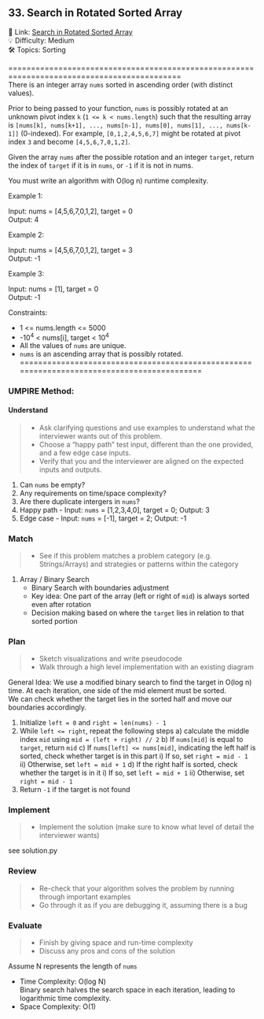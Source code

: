 ## 33. Search in Rotated Sorted Array
🔗 Link: [Search in Rotated Sorted Array](https://leetcode.com/problems/search-in-rotated-sorted-array/description/)<br>
💡 Difficulty: Medium<br>
🛠️ Topics: Sorting<br>

============================================================================================<br>
There is an integer array `nums` sorted in ascending order (with distinct values).<br>

Prior to being passed to your function, `nums` is possibly rotated at an unknown pivot index `k` (`1 <= k < nums.length`) such that the resulting array is `[nums[k], nums[k+1], ..., nums[n-1], nums[0], nums[1], ..., nums[k-1]]` (0-indexed). For example, `[0,1,2,4,5,6,7]` might be rotated at pivot index `3` and become `[4,5,6,7,0,1,2]`.<br>

Given the array `nums` after the possible rotation and an integer `target`, return the index of `target` if it is in `nums`, or `-1` if it is not in nums.<br>

You must write an algorithm with O(log n) runtime complexity.<br>



 

Example 1:<br>

Input: nums = [4,5,6,7,0,1,2], target = 0<br>
Output: 4<br>

Example 2:<br>

Input: nums = [4,5,6,7,0,1,2], target = 3<br>
Output: -1<br>

Example 3:<br>

Input: nums = [1], target = 0<br>
Output: -1<br>

Constraints:<br>

- 1 <= nums.length <= 5000
- -10<sup>4</sup> < nums[i], target < 10<sup>4</sup>
- All the values of `nums` are unique.
- `nums` is an ascending array that is possibly rotated.
===========================================================================================<br>
### UMPIRE Method:
#### Understand

> - Ask clarifying questions and use examples to understand what the interviewer wants out of this problem.
> - Choose a “happy path” test input, different than the one provided, and a few edge case inputs. 
> - Verify that you and the interviewer are aligned on the expected inputs and outputs.
1. Can `nums` be empty?<br>
2. Any requirements on time/space complexity?<br>
3. Are there duplicate intergers in `nums`?<br>
4. Happy path - Input: `nums` = [1,2,3,4,0], target = 0; Output: 3
5. Edge case - Input: `nums` = [-1], target = 2; Output: -1

### Match
> - See if this problem matches a problem category (e.g. Strings/Arrays) and strategies or patterns within the category
1. Array / Binary Search
   - Binary Search with boundaries adjustment
   - Key idea: One part of the array (left or right of `mid`) is always sorted even after rotation
   - Decision making based on where the `target` lies in relation to that sorted portion

   
### Plan
> - Sketch visualizations and write pseudocode
> - Walk through a high level implementation with an existing diagram

General Idea: We use a modified binary search to find the target in O(log n) time. At each iteration, one side of the mid element must be sorted.<br>
              We can check whether the target lies in the sorted half and move our boundaries accordingly.

1) Initialize `left = 0` and `right = len(nums) - 1` 
2) While `left <= right`, repeat the following steps
   a) calculate the middle index `mid` using `mid = (left + right) // 2`
   b) If `nums[mid]` is equal to `target`, return `mid`
   c) If `nums[left] <= nums[mid]`, indicating the left half is sorted, check whether target is in this part
     i) If so, set `right = mid - 1`
     ii) Otherwise, set `left = mid + 1`
   d) If the right half is sorted, check whether the target is in it
     i) If so, set `left = mid + 1`
     ii) Otherwise, set `right = mid - 1`
3) Return `-1` if the target is not found
    
### Implement
> - Implement the solution (make sure to know what level of detail the interviewer wants)

see solution.py

### Review
> - Re-check that your algorithm solves the problem by running through important examples
> - Go through it as if you are debugging it, assuming there is a bug
### Evaluate
> - Finish by giving space and run-time complexity
> - Discuss any pros and cons of the solution

Assume N represents the length of `nums`

- Time Complexity: O(log N)<br>
  Binary search halves the search space in each iteration, leading to logarithmic time complexity.
- Space Complexity: O(1)
  
